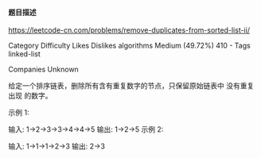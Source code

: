 #### 题目描述
https://leetcode-cn.com/problems/remove-duplicates-from-sorted-list-ii/


Category	Difficulty	Likes	Dislikes
algorithms	Medium (49.72%)	410	-
Tags
linked-list

Companies
Unknown

给定一个排序链表，删除所有含有重复数字的节点，只保留原始链表中 没有重复出现 的数字。

示例 1:

输入: 1->2->3->3->4->4->5
输出: 1->2->5
示例 2:

输入: 1->1->1->2->3
输出: 2->3
